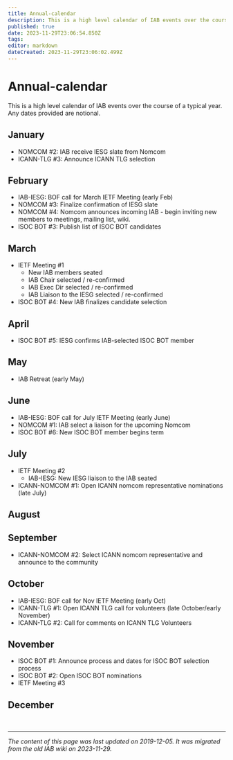 ```yaml
---
title: Annual-calendar
description: This is a high level calendar of IAB events over the course of a typical year.
published: true
date: 2023-11-29T23:06:54.850Z
tags: 
editor: markdown
dateCreated: 2023-11-29T23:06:02.499Z
---
```


# Annual-calendar
This is a high level calendar of IAB events over the course of a typical year. Any dates provided are notional.


## January

- NOMCOM #2: IAB receive IESG slate from Nomcom
- ICANN-TLG #3: Announce ICANN TLG selection
## February

- IAB-IESG: BOF call for March IETF Meeting (early Feb)
- NOMCOM #3: Finalize confirmation of IESG slate
- NOMCOM #4: Nomcom announces incoming IAB - begin inviting new members to meetings, mailing list, wiki.
- ISOC BOT #3: Publish list of ISOC BOT candidates
## March

- IETF Meeting #1
  -   New IAB members seated
  -   IAB Chair selected / re-confirmed
  -   IAB Exec Dir selected / re-confirmed
  -   IAB Liaison to the IESG selected / re-confirmed
- ISOC BOT #4: New IAB finalizes candidate selection
## April

- ISOC BOT #5: IESG confirms IAB-selected ISOC BOT member
## May

- IAB Retreat (early May)

## June

- IAB-IESG: BOF call for July IETF Meeting (early June)
- NOMCOM #1: IAB select a liaison for the upcoming Nomcom
- ISOC BOT #6: New ISOC BOT member begins term
## July

- IETF Meeting #2
  -   IAB-IESG: New IESG liaison to the IAB seated
- ICANN-NOMCOM #1: Open ICANN nomcom representative nominations (late July)
## August

## September

- ICANN-NOMCOM #2: Select ICANN nomcom representative and announce to the community
## October

- IAB-IESG: BOF call for Nov IETF Meeting (early Oct)
- ICANN-TLG #1: Open ICANN TLG call for volunteers (late October/early November)
- ICANN-TLG #2: Call for comments on ICANN TLG Volunteers
## November

- ISOC BOT #1: Announce process and dates for ISOC BOT selection process
- ISOC BOT #2: Open ISOC BOT nominations
- IETF Meeting #3

## December
&nbsp;
&nbsp;
&nbsp;

---

*The content of this page was last updated on 2019-12-05. It was migrated from the old IAB wiki on 2023-11-29.*